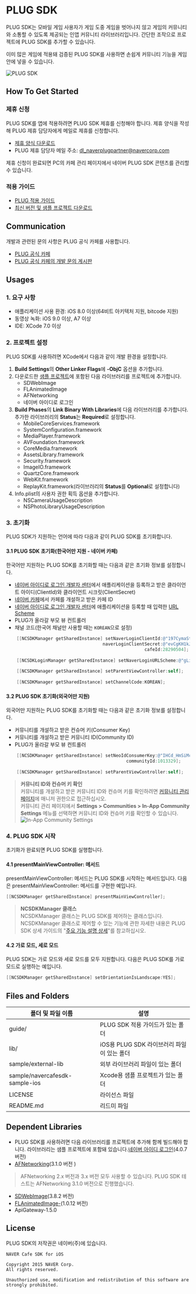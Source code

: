 # PLUG SDK

PLUG SDK는 모바일 게임 사용자가 게임 도중 게임을 벗어나지 않고 게임의 커뮤니티와 소통할 수 있도록 제공되는 인앱 커뮤니티 라이브러리입니다. 간단한 조작으로 프로젝트에 PLUG SDK를 추가할 수 있습니다.

이미 많은 게임에 적용돼 검증된 PLUG SDK를 사용하면 손쉽게 커뮤니티 기능을 게임 안에 넣을 수 있습니다.
 
![PLUG SDK](http://static.naver.net/m/cafe/glink/promotion/cafe_sdk_open/img_intro1_20151111.png)

## How To Get Started 

### 제휴 신청

PLUG SDK를 앱에 적용하려면 PLUG SDK 제휴를 신청해야 합니다. 제휴 양식을 작성해 PLUG 제휴 담당자에게 메일로 제휴를 신청합니다.

- [제휴 양식 다운로드](https://github.com/naver/cafe-sdk-android/raw/master/guide/alliance/%EB%84%A4%EC%9D%B4%EB%B2%84%EC%B9%B4%ED%8E%98SDK_%EC%A0%9C%ED%9C%B4%EC%96%91%EC%8B%9D_%EA%B2%8C%EC%9E%84%EC%82%AC%EB%AA%85_%EA%B2%8C%EC%9E%84%EB%AA%85_ver.2.0.0.xlsx)
- PLUG 제휴 담당자 메일 주소: <a href="mailto:dl_naverplugpartner@navercorp.com">dl_naverplugpartner@navercorp.com</a>

제휴 신청이 완료되면 PC의 카페 관리 페이지에서 네이버 PLUG SDK 콘텐츠를 관리할 수 있습니다.

### 적용 가이드

- [PLUG 적용 가이드](https://www.gitbook.com/book/plug/plug-sdk-ios/details)
- [최신 버전 및 샘플 프로젝트 다운로드](https://github.com/naver/cafe-sdk-ios/archive/master.zip)

## Communication 

개발과 관련된 문의 사항은 PLUG 공식 카페를 사용합니다.

- [PLUG 공식 카페](http://cafe.naver.com/navercafesdk)
- [PLUG 공식 카페의 개발 문의 게시판](http://cafe.naver.com/ArticleList.nhn?search.clubid=28285034&search.menuid=13&search.boardtype=L)

## Usages

### 1. 요구 사항

- 애플리케이션 사용 환경: iOS 8.0 이상(64비트 아키텍처 지원, bitcode 지원)
- 동영상 녹화: iOS 9.0 이상, A7 이상
- IDE: XCode 7.0 이상

### 2. 프로젝트 설정

PLUG SDK를 사용하려면 XCode에서 다음과 같이 개발 환경을 설정합니다.

1. **Build Settings**의 **Other Linker Flags**에 **-ObjC** 옵션을 추가합니다.  
2. 다운로드한 [샘플 프로젝트](https://github.com/naver/cafe-sdk-ios/archive/master.zip)에 포함된 다음 라이브러리를 프로젝트에 추가합니다.    
    - SDWebImage  
    - FLAnimatedImage  
    - AFNetworking  
    - 네이버 아이디로 로그인  
3. **Build Phases**의 **Link Binary With Libraries**에 다음 라이브러리를 추가합니다. 추가한 라이브러리의 **Status**는 **Required**로 설정합니다.
    - MobileCoreServices.framework
    - SystemConfiguration.framework
    - MediaPlayer.framework
    - AVFoundation.framework
    - CoreMedia.framework
    - AssetsLibrary.framework
    - Security.framework
    - ImageIO.framework
    - QuartzCore.framework
    - WebKit.framework
    - ReplayKit.framework(라이브러리의 **Status**를 **Optional**로 설정합니다)
4. Info.plist의 사용자 권한 획득 옵션을 추가합니다.
    - NSCameraUsageDescription
    - NSPhotoLibraryUsageDescription
    
### 3. 초기화

PLUG SDK가 지원하는 언어에 따라 다음과 같이 PLUG SDK를 초기화합니다.

#### 3.1 PLUG SDK 초기화(한국어만 지원 - 네이버 카페)

한국어만 지원하는 PLUG SDK를 초기화할 때는 다음과 같은 초기화 정보를 설정합니다.

- [네이버 아이디로 로그인 개발자 센터](https://developers.naver.com/apps/#/register?api=nvlogin)에서 애플리케이션을 등록하고 받은 클라이언트 아이디(ClientId)와 클라이언트 시크릿(ClientSecret)
- [네이버 카페](http://section.cafe.naver.com/)에서 카페를 개설하고 받은 카페 ID
- [네이버 아이디로 로그인 개발자 센터](https://developers.naver.com/apps/#/register?api=nvlogin)에 애플리케이션을 등록할 때 입력한 [URL Scheme](https://developers.naver.com/apps/#/myapps)
- PLUG가 올라갈 부모 뷰 컨트롤러
- 채널 코드(한국어 채널만 사용할 때는 `KOREAN`으로 설정)

```objective-c
    [[NCSDKManager getSharedInstance] setNaverLoginClientId:@"197CymaStozo7X5r2qR5"
                                     naverLoginClientSecret:@"evCgKH1kJL"
                                                     cafeId:28290504];
                                                     
    [[NCSDKLoginManager getSharedInstance] setNaverLoginURLScheme:@"gLinkSample"];
    
    [[NCSDKManager getSharedInstance] setParentViewController:self];
    
    [[NCSDKManager getSharedInstance] setChannelCode:KOREAN];
```

#### 3.2 PLUG SDK 초기화(외국어만 지원)

외국어만 지원하는 PLUG SDK를 초기화할 때는 다음과 같은 초기화 정보를 설정합니다.

- 커뮤니티를 개설하고 받은 컨슈머 키(Consumer Key)
- 커뮤니티를 개설하고 받은 커뮤니티 ID(Community ID)
- PLUG가 올라갈 부모 뷰 컨트롤러

```objective-c
    [[NCSDKManager getSharedInstance] setNeoIdConsumerKey:@"IHCd_HmSiMcXOMC37xZ8"
                                              communityId:1013329];
                                              
    [[NCSDKManager getSharedInstance] setParentViewController:self];
```

> **커뮤니티 ID와 컨슈머 키 확인**  
> 커뮤니티를 개설하고 받은 커뮤니티 ID와 컨슈머 키를 확인하려면 [커뮤니티 관리 페이지](http://g.cafe.naver.com/plugsample/manage/consumer)에 매니저 권한으로 접근하십시오.  
> 커뮤니티 관리 페이지에서 **Settings > Communities > In-App Community Settings** 메뉴를 선택하면 커뮤니티 ID와 컨슈머 키를 확인할 수 있습니다.   
> ![In-App Community Settings](https://plug.gitbooks.io/plug-sdk-android/content/assets/wiki-plug-setting.png)

### 4. PLUG SDK 시작

초기화가 완료되면 PLUG SDK를 실행합니다.

#### 4.1 presentMainViewController: 메서드

presentMainViewController: 메서드는 PLUG SDK를 시작하는 메서드입니다. 다음은 presentMainViewController: 메서드를 구현한 예입니다.

```objective-c
[[NCSDKManager getSharedInstance] presentMainViewController];

```

> **NCSDKManager 클래스**  
> NCSDKManager 클래스는 PLUG SDK를 제어하는 클래스입니다. NCSDKManager 클래스로 제어할 수 있는 기능에 관한 자세한 내용은 PLUG SDK 상세 가이드의 "[주요 기능 설명 상세](https://plug.gitbooks.io/plug-sdk-ios/content/ko/index.html)"를 참고하십시오.

#### 4.2 가로 모드, 세로 모드

PLUG SDK는 가로 모드와 세로 모드를 모두 지원합니다. 다음은 PLUG SDK를 가로 모드로 실행하는 예입니다.

```objective-c
[[NCSDKManager getSharedInstance] setOrientationIsLandscape:YES];

```

## Files and Folders

|폴더 및 파일 이름	|설명|
|---|---|
|guide/	|PLUG SDK 적용 가이드가 있는 폴더
|lib/	|iOS용 PLUG SDK 라이브러리 파일이 있는 폴더
|sample/external-lib	|외부 라이브러리 파일이 있는 폴더|
|sample/navercafesdk-sample-ios	|Xcode용 샘플 프로젝트가 있는 폴더|
|LICENSE 	|라이선스 파일|
|README.md	|리드미 파일|

## Dependent Libraries

- PLUG SDK를 사용하려면 다음 라이브러리를 프로젝트에 추가해 함께 빌드해야 합니다. 라이브러리는 샘플 프로젝트에 포함돼 있습니다.[네이버 아이디 로그인](https://nid.naver.com/devcenter/docs.nhn?menu=IOS)(4.0.7 버전)
- [AFNetworking](https://github.com/AFNetworking/AFNetworking)(3.1.0 버전 )

> AFNetworking 2.x 버전과 3.x 버전 모두 사용할 수 있습니다. PLUG SDK 테스트는 AFNetworking 3.1.0 버전으로 진행했습니다.

- [SDWebImage](https://github.com/rs/SDWebImage)(3.8.2 버전)
- [FLAnimatedImage-](https://github.com/Flipboard/FLAnimatedImage)(1.0.12 버전)
- ApiGateway-1.5.0 

## License 

PLUG SDK의 저작권은 네이버(주)에 있습니다.

```
NAVER Cafe SDK for iOS

Copyright 2015 NAVER Corp.
All rights reserved.

Unauthorized use, modification and redistribution of this software are strongly prohibited.
```
